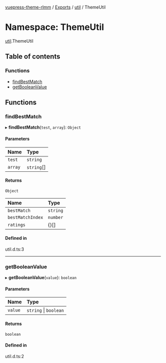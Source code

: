 [vuepress-theme-rlmm](../README.md) / [Exports](../modules.md) / [util](util.md) / ThemeUtil

# Namespace: ThemeUtil

[util](util.md).ThemeUtil

## Table of contents

### Functions

- [findBestMatch](util.ThemeUtil.md#findbestmatch)
- [getBooleanValue](util.ThemeUtil.md#getbooleanvalue)

## Functions

### findBestMatch

▸ **findBestMatch**(`test`, `array`): `Object`

#### Parameters

| Name | Type |
| :------ | :------ |
| `test` | `string` |
| `array` | `string`[] |

#### Returns

`Object`

| Name | Type |
| :------ | :------ |
| `bestMatch` | `string` |
| `bestMatchIndex` | `number` |
| `ratings` | {}[] |

#### Defined in

util.d.ts:3

___

### getBooleanValue

▸ **getBooleanValue**(`value`): `boolean`

#### Parameters

| Name | Type |
| :------ | :------ |
| `value` | `string` \| `boolean` |

#### Returns

`boolean`

#### Defined in

util.d.ts:2
